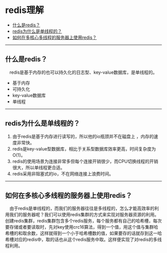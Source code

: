 # redis理解

<!-- TOC -->

- [什么是redis？](#什么是redis)
- [redis为什么是单线程的？](#redis为什么是单线程的)
- [如何在多核心多线程的服务器上使用redis？](#如何在多核心多线程的服务器上使用redis)

<!-- /TOC -->

--- 
## 什么是redis？
&emsp;redis是基于内存的也可以持久化的日志型、key-value数据库，是单线程的。
- 基于内存
- 可持久化
- key-value数据库
- 单线程

---
## redis为什么是单线程的？
1. 由于redis是基于内存进行读写的，所以他的io瓶颈并不在磁盘上 ，内存的速度非常快。
2. redis是key-value型数据库，相比于关系型数据库效率更高，时间复杂度为O(1)。
3. redis的使用场景为连接非常多但每个连接开销很少，而CPU切换线程的开销很大，所以单线程更合适。
4. redis采用非阻塞式的io，不在网络连接上浪费时间。

---
## 如何在多核心多线程的服务器上使用redis？
&emsp;由于redis是单线程的，而我们的服务器往往是多线程的，怎么才能高效率的利用我们的服务器呢？我们可以使用redis集群的方式来实现对服务器资源的利用。创建redis集群，redis集群包含多个redis服务，每个服务都有自己的哈希槽，每次要存储或者要读取时，先对key使用crc16算法，得到一个值，用这个值与集群哈希槽的和取余数，这样就得到一个小于哈希槽数的值，如果要存的话就存到这一哈希槽对应的redis中，取的话也从这个redis服务中取。这样便实现了对redis的多线程利用。
